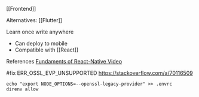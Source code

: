 [[Frontend]]

Alternatives: [[Flutter]]

Learn once write anywhere
* Can deploy to mobile
* Compatible with [[React]]

References
[Fundaments of React-Native Video](https://www.codedaily.io/courses/Fundamentals-of-React-Native-Video/Use-Local-Files-or-Remote-Video-Files-with-React-Native-Video)

#fix ERR_OSSL_EVP_UNSUPPORTED
https://stackoverflow.com/a/70116509
```
echo "export NODE_OPTIONS=--openssl-legacy-provider" >> .envrc
direnv allow
```
